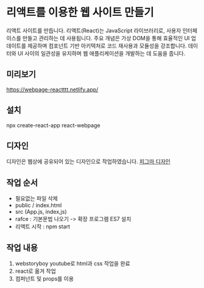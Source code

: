 # 리액트를 이용한 웹 사이트 만들기
리액트 사이트를 만듭니다.
리액트(React)는 JavaScript 라이브러리로, 사용자 인터페이스를 만들고 관리하는 데 사용됩니다. 
주요 개념은 가상 DOM을 통해 효율적인 UI 업데이트를 제공하며 컴포넌트 기반 아키텍처로 코드 재사용과 모듈성을 강조합니다. 
데이터와 UI 사이의 일관성을 유지하며 웹 애플리케이션을 개발하는 데 도움을 줍니다.

## 미리보기
https://webpage-reactttt.netlify.app/

## 설치
npx create-react-app react-webpage

## 디자인
디자인은 웹상에 공유되어 있는 디자인으로 작업하였습니다. [피그마 디자인](https://www.figma.com/file/IrdP3Ia7LkugFUQuirtI1u/Untitled?type=design&node-id=0%3A1&mode=design&t=5GXBf41wAiOowX1W-1)

## 작업 순서
- 필요없는 파일 삭제 
- public / index.html
- src (App.js, index,js)
- rafce : 기본문법 나오기 -> 확장 프로그램 ES7 설치
- 리액트 시작 : npm start

## 작업 내용
1) webstoryboy youtube로 html과 css 작업을 완료
2) react로 옮겨 작업
3) 컴퍼넌트 및 props를 이용
